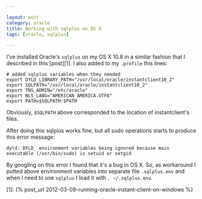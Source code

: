 ```yaml
---

layout: post  
category: oracle  
title: Working with sqlplus on OS X  
tags: [oracle, sqlplus] 

--- 
```


I've installed Oracle's `sqlplus` on my OS X 10.8 in a similar fashion that I described in this [post][1]. I also added to my `.profile` this lines:

    # added sqlplus variables when they needed
    export DYLD_LIBRARY_PATH="/usr/local/oracle/instantclient10_2"
    export SQLPATH="/usr/local/oracle/instantclient10_2"
    export TNS_ADMIN="/etc/oracle"
    export NLS_LANG="AMERICAN_AMERICA.UTF8"
    export PATH=$SQLPATH:$PATH

Obviously, `$SQLPATH` above corresponded to the location of instantclient's files.

After doing this sqlplus works fine, but all sudo operations starts to produce this error message:

    dyld: DYLD_ environment variables being ignored because main executable (/usr/bin/sudo) is setuid or setgid

By googling on this error I found that it's a bug in OS X. So, as workaround I putted above environment variables into separate file `.sqlplus.env` and when I need to use `sqlplus` I load it with `. ~/.sqlplus.env`.

[1]: {% post_url 2012-03-09-running-oracle-instant-client-on-windows %}
